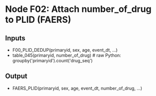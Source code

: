 # Node F02: Attach number_of_drug to PLID (FAERS)

## Inputs
- F00_PLID_DEDUP(primaryid, sex, age, event_dt, ...)
- table_045(primaryid, number_of_drug)  # raw Python: groupby('primaryid').count('drug_seq')

## Output
- FAERS_PLID(primaryid, sex, age, event_dt, number_of_drug, ...)
